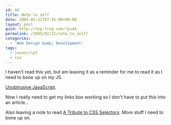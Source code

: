 ```yaml
---
id: 44
title: Note to self
date: 2005-02-21T07:45:00+00:00
layout: post
guid: http://top-frog.com/?p=44
permalink: /2005/02/21/note_to_self/
categories:
  - 'Web Design &amp; Development'
tags:
  - javascript
  - css
---
```

I haven't read this yet, but am leaving it as a reminder for me to read it as I need to bone up on my JS.

[Unobtrusive JavaScript](http://www.onlinetools.org/articles/unobtrusivejavascript/).

Now I really need to get my links box working so I don't have to put this into an article…

Also leaving a note to read [A Tribute to CSS Selectors](http://www.stuffandnonsense.co.uk/archives/css_a_tribute_to_selectors.html). More stuff I need to bone up on.